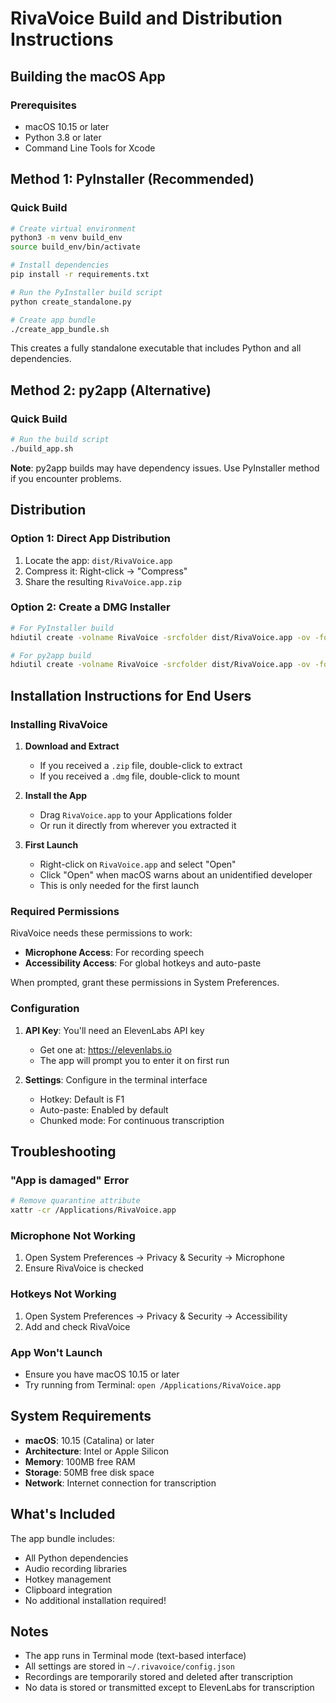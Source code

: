 # RivaVoice Build and Distribution Instructions

## Building the macOS App

### Prerequisites
- macOS 10.15 or later
- Python 3.8 or later
- Command Line Tools for Xcode

## Method 1: PyInstaller (Recommended)

### Quick Build
```bash
# Create virtual environment
python3 -m venv build_env
source build_env/bin/activate

# Install dependencies
pip install -r requirements.txt

# Run the PyInstaller build script
python create_standalone.py

# Create app bundle
./create_app_bundle.sh
```

This creates a fully standalone executable that includes Python and all dependencies.

## Method 2: py2app (Alternative)

### Quick Build
```bash
# Run the build script
./build_app.sh
```

**Note**: py2app builds may have dependency issues. Use PyInstaller method if you encounter problems.

## Distribution

### Option 1: Direct App Distribution
1. Locate the app: `dist/RivaVoice.app`
2. Compress it: Right-click → "Compress"
3. Share the resulting `RivaVoice.app.zip`

### Option 2: Create a DMG Installer
```bash
# For PyInstaller build
hdiutil create -volname RivaVoice -srcfolder dist/RivaVoice.app -ov -format UDZO RivaVoice-standalone.dmg

# For py2app build
hdiutil create -volname RivaVoice -srcfolder dist/RivaVoice.app -ov -format UDZO RivaVoice.dmg
```

## Installation Instructions for End Users

### Installing RivaVoice

1. **Download and Extract**
   - If you received a `.zip` file, double-click to extract
   - If you received a `.dmg` file, double-click to mount

2. **Install the App**
   - Drag `RivaVoice.app` to your Applications folder
   - Or run it directly from wherever you extracted it

3. **First Launch**
   - Right-click on `RivaVoice.app` and select "Open"
   - Click "Open" when macOS warns about an unidentified developer
   - This is only needed for the first launch

### Required Permissions

RivaVoice needs these permissions to work:
- **Microphone Access**: For recording speech
- **Accessibility Access**: For global hotkeys and auto-paste

When prompted, grant these permissions in System Preferences.

### Configuration

1. **API Key**: You'll need an ElevenLabs API key
   - Get one at: https://elevenlabs.io
   - The app will prompt you to enter it on first run

2. **Settings**: Configure in the terminal interface
   - Hotkey: Default is F1
   - Auto-paste: Enabled by default
   - Chunked mode: For continuous transcription

## Troubleshooting

### "App is damaged" Error
```bash
# Remove quarantine attribute
xattr -cr /Applications/RivaVoice.app
```

### Microphone Not Working
1. Open System Preferences → Privacy & Security → Microphone
2. Ensure RivaVoice is checked

### Hotkeys Not Working
1. Open System Preferences → Privacy & Security → Accessibility
2. Add and check RivaVoice

### App Won't Launch
- Ensure you have macOS 10.15 or later
- Try running from Terminal: `open /Applications/RivaVoice.app`

## System Requirements

- **macOS**: 10.15 (Catalina) or later
- **Architecture**: Intel or Apple Silicon
- **Memory**: 100MB free RAM
- **Storage**: 50MB free disk space
- **Network**: Internet connection for transcription

## What's Included

The app bundle includes:
- All Python dependencies
- Audio recording libraries
- Hotkey management
- Clipboard integration
- No additional installation required!

## Notes

- The app runs in Terminal mode (text-based interface)
- All settings are stored in `~/.rivavoice/config.json`
- Recordings are temporarily stored and deleted after transcription
- No data is stored or transmitted except to ElevenLabs for transcription